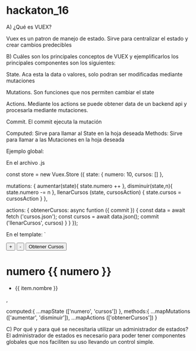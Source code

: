 # hackaton_16
A) ¿Qué es VUEX?

Vuex es un patron de manejo de estado. Sirve para centralizar el estado y crear cambios predecibles 

B) Cuáles son los principales conceptos de VUEX y ejemplificarlos
los principales componentes son los siguientes:

State. Aca esta la data o valores, solo podran ser modificadas mediante mutaciones

Mutations. Son funciones que nos permiten cambiar el state

Actions. Mediante los actions se puede obtener data de un backend  api y procesarla mediante mutaciones.

Commit. El commit ejecuta la mutación 

Computed: Sirve para llamar al State en la hoja deseada
Methods: Sirve para llamar a las Mutaciones en la hoja deseada

Ejemplo global:

En el archivo .js

const store = new Vuex.Store ({
  state: {
    numero: 10,
    cursos: []
  },
  
  mutations: {
    aumentar(state){
      state.numero ++
    },
    disminuir(state,n){
      state.numero -= n
    }, 
    llenarCursos (state, cursosAction) {
      state.cursos = cursosAction
    }
  },
  
  actions: {
    obtenerCursos: async funtion ({ commit }) {
      const data = await fetch ('cursos.json');
      const cursos = await data.json();
      commit ('llenarCursos', cursos)
    }
  }
});

En el template:
`
<div>
  <button @click= "aumentar" >+</button>
  <button @click= "disminuir(2)" >-</button>
  <button @click= "obtenerCursos" >Obtener Cursos</button>
  
  <h1> numero {{ numero }} </h1>
  
  <ul v-for="item of cursos">
    <li> {{ item.nombre }} </li>
  </ul>
  
 </div>
 ,
 
 computed:{ 
  ...mapState (['numero', 'cursos'])
 },
 methods:{
  ...mapMutations (['aumentar', 'disminuir']),
  ...mapActions (['obtenerCursos'])
 }
   

C) Por qué y para qué se necesitaria utilizar un administrador de estados?
El administrador de estados es necesario para poder tener componentes globales que nos faciliten su uso llevando un control simple.
